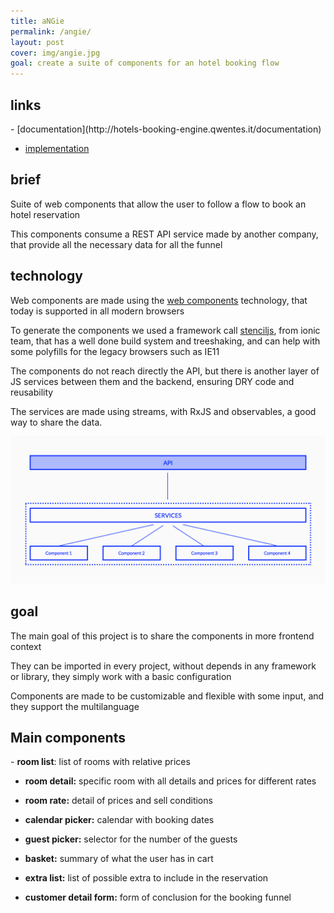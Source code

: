 ```yaml
---
title: aNGie
permalink: /angie/
layout: post
cover: img/angie.jpg
goal: create a suite of components for an hotel booking flow
---
```


<h2>links</h2>
 - [documentation](http://hotels-booking-engine.qwentes.it/documentation)
 
 - [implementation](https://hotelgabrielparis.me)
 
<h2>brief</h2>
<p>Suite of web components that allow the user to follow a flow to book an hotel reservation</p>
<p>This components consume a REST API service made by another company, that provide all the necessary data for all the funnel</p>

<h2>technology</h2>
<p>Web components are made using the <a href="https://www.webcomponents.org/">web components</a> technology, that today is supported in all modern browsers</p>
<p>To generate the components we used a framework call <a href="https://stenciljs.com/">stenciljs</a>, from ionic team, that has a well done build system and treeshaking, and can help with some polyfills for the legacy browsers such as IE11</p>
<p>The components do not reach directly the API, but there is another layer of JS services between them and the backend, ensuring DRY code and reusability</p>
<p>The services are made using streams, with RxJS and observables, a good way to share the data.</p>

<img src="../img/angie/tech.png" alt="aNGie architecture" />

<h2>goal</h2>
<p>The main goal of this project is to share the components in more frontend context</p>
<p>They can be imported in every project, without depends in any framework or library, they simply work with a basic configuration</p>
<p>Components are made to be customizable and flexible with some input, and they support the multilanguage</p>

<h2>Main components</h2>
- <b>room list</b>: list of rooms with relative prices

- <b>room detail:</b> specific room with all details and prices for different rates

- <b>room rate:</b> detail of prices and sell conditions

- <b>calendar picker:</b> calendar with booking dates

- <b>guest picker:</b> selector for the number of the guests

- <b>basket:</b> summary of what the user has in cart

- <b>extra list:</b> list of possible extra to include in the reservation

- <b>customer detail form:</b> form of conclusion for the booking funnel
